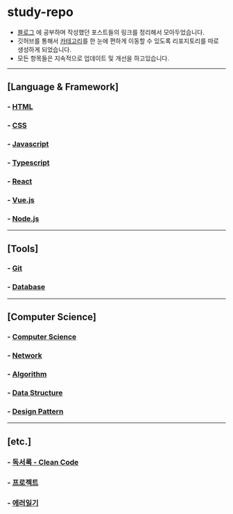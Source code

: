 # study-repo
- [블로그](https://velog.io/@bami) 에 공부하며 작성했던 포스트들의 링크를 정리해서 모아두었습니다.
- 깃허브를 통해서 [카테고리](https://velog.io/@bami/series)를 한 눈에 편하게 이동할 수 있도록 리포지토리를 따로 생성하게 되었습니다.
- 모든 항목들은 지속적으로 업데이트 및 개선을 하고있습니다.

---
## [Language & Framework]
### - [HTML](https://github.com/Bam-j/study-repo/blob/main/HTML.md) <br/>
### - [CSS](https://github.com/Bam-j/study-repo/blob/main/CSS.md) <br/>
### - [Javascript](https://github.com/Bam-j/study-repo/blob/main/JAVASCRIPT.md) <br/>
### - [Typescript](https://github.com/Bam-j/study-repo/blob/main/TYPESCRIPT.md) <br/>
### - [React](https://github.com/Bam-j/react-study/blob/main/README.md) <br/>
### - [Vue.js](https://velog.io/@bami/series/Vue.js) <br/>
### - [Node.js](https://github.com/Bam-j/node-study/blob/main/README.md) <br/>

<hr/>

## [Tools]
### - [Git](https://github.com/Bam-j/study-repo/blob/main/GIT.md) <br/>
### - [Database](https://github.com/Bam-j/study-repo/blob/main/DATABASE.md) <br/>

<hr/>

## [Computer Science]
### - [Computer Science](https://github.com/Bam-j/study-repo/blob/main/CS.md) <br/>
### - [Network](https://github.com/Bam-j/study-repo/blob/main/NETWORK.md) <br/>
### - [Algorithm](https://github.com/Bam-j/study-repo/blob/main/ALGORITHM.md) <br/>
### - [Data Structure](https://github.com/Bam-j/study-repo/blob/main/DATA_STRUCTURE.md) <br/>
### - [Design Pattern](https://github.com/Bam-j/study-repo/blob/main/DESIGN_PATTERN.md) <br/>

<hr/>

## [etc.]
### - [독서록 - Clean Code](https://velog.io/@bami/Clean-Code-%ED%81%B4%EB%A6%B0-%EC%BD%94%EB%93%9C) <br/>
### - [프로젝트](https://velog.io/@bami/series/projects) <br/>
### - [에러일기](https://velog.io/@bami/series/%EC%97%90%EB%9F%AC-%EC%9D%BC%EA%B8%B0) <br/>